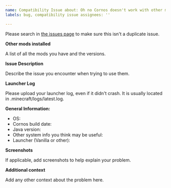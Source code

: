 ```yaml
---
name: Compatibility Issue about: Oh no Cornos doesn't work with other mod title: 'Compatibility: '
labels: bug, compatibility issue assignees: ''

---
```


Please search in [the issues page](https://github.com/AriliusClient/Cornos/issues?q=) to make sure this isn't a
duplicate issue.

**Other mods installed**

A list of all the mods you have and the versions.

**Issue Description**

Describe the issue you encounter when trying to use them.

**Launcher Log**

Please upload your launcher log, even if it didn't crash. It is usually located in .minecraft/logs/latest.log.

**General Information:**

- OS:
- Cornos build date:
- Java version:
- Other system info you think may be useful:
- Launcher (Vanilla or other):

**Screenshots**

If applicable, add screenshots to help explain your problem.

**Additional context**

Add any other context about the problem here.
